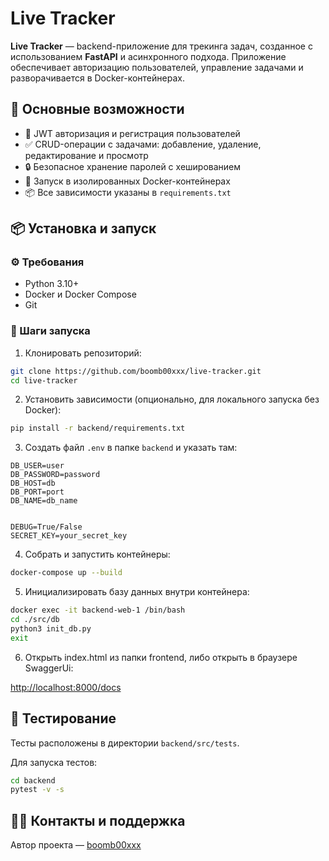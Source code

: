 
# Live Tracker

**Live Tracker** — backend-приложение для трекинга задач, созданное с использованием **FastAPI** и асинхронного подхода. 
Приложение обеспечивает авторизацию пользователей, управление задачами и разворачивается в Docker-контейнерах.

## 🚀 Основные возможности

- 🔐 JWT авторизация и регистрация пользователей
- ✅ CRUD-операции с задачами: добавление, удаление, редактирование и просмотр
- 🔒 Безопасное хранение паролей с хешированием
- 🐳 Запуск в изолированных Docker-контейнерах
- 📦 Все зависимости указаны в `requirements.txt`

## 📦 Установка и запуск

### ⚙️ Требования

- Python 3.10+
- Docker и Docker Compose
- Git

### 🔧 Шаги запуска

1. Клонировать репозиторий:

```bash
git clone https://github.com/boomb00xxx/live-tracker.git
cd live-tracker
````

2. Установить зависимости (опционально, для локального запуска без Docker):

```bash
pip install -r backend/requirements.txt
```

3. Создать файл `.env` в папке `backend` и указать там:

```env
DB_USER=user
DB_PASSWORD=password
DB_HOST=db
DB_PORT=port
DB_NAME=db_name


DEBUG=True/False
SECRET_KEY=your_secret_key
```

4. Собрать и запустить контейнеры:

```bash
docker-compose up --build
```

5. Инициализировать базу данных внутри контейнера:

```bash
docker exec -it backend-web-1 /bin/bash
cd ./src/db
python3 init_db.py
exit
```

6. Открыть index.html из папки frontend, либо открыть в браузере SwaggerUi:

[http://localhost:8000/docs](http://localhost:8000/docs)

## 🧪 Тестирование

Тесты расположены в директории `backend/src/tests`.

Для запуска тестов:

```bash
cd backend
pytest -v -s
```

## 🧑‍💻 Контакты и поддержка

Автор проекта — [boomb00xxx](https://github.com/boomb00xxx)
